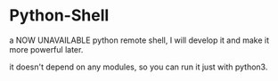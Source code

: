 # Python-Shell

a NOW UNAVAILABLE python remote shell, I will develop it and make it more powerful later.

it doesn't depend on any modules, so you can run it just with python3.
